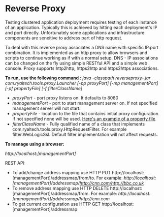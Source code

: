 Reverse Proxy
============

Testing clustered application deployment requires testing of each instance of an application. Typically this is achieved by hitting each deployment's IP and port directly. Unfortunately some applications and infrastructure components are seneitive to address part of http request.

To deal with this reverse proxy associates a DNS name with specific IP:port combination. It is implemented as an http proxy to allow browsers and scripts to continue working as if with a normal setup. DNS - IP associations can be changed on the fly using simple RESTful API and a simple web console. Proxy supports http2http, https2http and https2https associations.

**To run, use the following command :**   _java -classpath reverseproxy-<version>.jar com.ryaltech.tools.proxy.Launcher [-pp proxyPort] [-mp managementPort] [-pf propertyFile] [-f filterClassName]_
  * _proxyPort_ - port proxy listens on. It defaults to 8080
  * _managementPort_ - port to start management server on.  If not specified management server will not start.
  * _propertyFile_ - location to the file that contains initial proxy configuration.  If not specified none will be used. [Here's an example of a property file](https://github.com/arykov/reverseproxy/blob/master/src/test/resources/test.properties).
  * _filterClassName_ - Fully qualified name of a class that implements com.ryaltech.tools.proxy.HttpRequestFilter. For example filter.WebLogicSsl. Default filter implementation will not affect requests.


**To manage using a browser:**

 _http://localhost:[managementPort]_

REST API:
 * To add/change address mapping use HTTP PUT http://localhost:[managementPort]/addressmap/from/to. For example: _http://localhost:[managementPort]/addressmap/http://cnn.com/http://bbc.co.uk_
 * To remove address mapping use HTTP DELETE http://localhost:[managementPort]/addressmap/from. For example: _http://localhost:[managementPort]/addressmap/http://cnn.com_
 * To get current configuration use HTTP GET http://localhost:[managementPort]/addressmap
 

